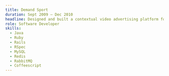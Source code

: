 ```yaml
---
title: Demand Sport
duration: Sept 2009 – Dec 2010
headline: Designed and built a contextual video advertising platform for ESPN sport.
role: Software Developer
skills:
  - Java
  - Ruby
  - Rails
  - RSpec
  - MySQL
  - Redis
  - RabbitMQ
  - Coffeescript
---
```

